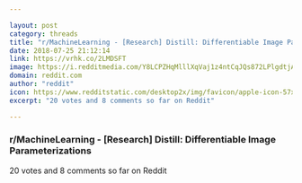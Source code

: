 ```yaml
---

layout: post
category: threads
title: "r/MachineLearning - [Research] Distill: Differentiable Image Parameterizations"
date: 2018-07-25 21:12:14
link: https://vrhk.co/2LMDSFT
image: https://i.redditmedia.com/Y8LCPZHqMlllXqVaj1z4ntCqJQs872LPlgdtjAsMJkM.jpg?s=cf7c1c233ee482f36c365e3cb1544a65
domain: reddit.com
author: "reddit"
icon: https://www.redditstatic.com/desktop2x/img/favicon/apple-icon-57x57.png
excerpt: "20 votes and 8 comments so far on Reddit"

---
```


### r/MachineLearning - [Research] Distill: Differentiable Image Parameterizations

20 votes and 8 comments so far on Reddit
